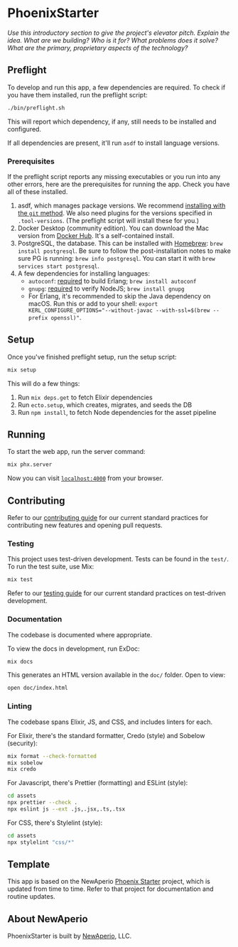 # PhoenixStarter

_Use this introductory section to give the project's elevator pitch. Explain the idea. What are we building? Who is it for? What problems does it solve? What are the primary, proprietary aspects of the technology?_

## Preflight

To develop and run this app, a few dependencies are required. To check if you have them installed, run the preflight script:

```sh
./bin/preflight.sh
```

This will report which dependency, if any, still needs to be installed and configured.

If all dependencies are present, it'll run `asdf` to install language versions.

### Prerequisites

If the preflight script reports any missing executables or you run into any other errors, here are the prerequisites for running the app. Check you have all of these installed.

1. asdf, which manages package versions. We recommend [installing with the `git` method][asdf-install]. We also need plugins for the versions specified in `.tool-versions`. (The preflight script will install these for you.)
2. Docker Desktop (community edition). You can download the Mac version from [Docker Hub]. It's a self-contained install.
3. PostgreSQL, the database. This can be installed with [Homebrew][brew-pg]: `brew install postgresql`. Be sure to follow the post-installation notes to make sure PG is running: `brew info postgresql`. You can start it with `brew services start postgresql`.
4. A few dependencies for installing languages:
   - `autoconf`: [required][erlang-req] to build Erlang; `brew install autoconf`
   - `gnupg`: [required][node-req] to verify NodeJS; `brew install gnupg`
   - For Erlang, it's recommended to skip the Java dependency on macOS. Run this or add to your shell: `export KERL_CONFIGURE_OPTIONS="--without-javac --with-ssl=$(brew --prefix openssl)"`.

[asdf-install]: https://asdf-vm.com/#/core-manage-asdf?id=install
[docker hub]: https://www.docker.com/products/docker-desktop
[brew-pg]: https://formulae.brew.sh/cask/postgres#default
[erlang-req]: https://github.com/asdf-vm/asdf-erlang#osx
[node-req]: https://github.com/asdf-vm/asdf-nodejs#install

## Setup

Once you've finished preflight setup, run the setup script:

```sh
mix setup
```

This will do a few things:

1. Run `mix deps.get` to fetch Elixir dependencies
2. Run `ecto.setup`, which creates, migrates, and seeds the DB
3. Run `npm install`, to fetch Node dependencies for the asset pipeline

## Running

To start the web app, run the server command:

```sh
mix phx.server
```

Now you can visit [`localhost:4000`](http://localhost:4000) from your browser.

## Contributing

Refer to our [contributing guide] for our current standard practices for contributing new features and opening pull requests.

### Testing

This project uses test-driven development. Tests can be found in the `test/`.
To run the test suite, use Mix:

```sh
mix test
```

Refer to our [testing guide] for our current standard practices on test-driven development.

### Documentation

The codebase is documented where appropriate.

To view the docs in development, run ExDoc:

```sh
mix docs
```

This generates an HTML version available in the `doc/` folder. Open to view:

```sh
open doc/index.html
```

### Linting

The codebase spans Elixir, JS, and CSS, and includes linters for each.

For Elixir, there's the standard formatter, Credo (style) and Sobelow (security):

```sh
mix format --check-formatted
mix sobelow
mix credo
```

For Javascript, there's Prettier (formatting) and ESLint (style):

```sh
cd assets
npx prettier --check .
npx eslint js --ext .js,.jsx,.ts,.tsx
```

For CSS, there's Stylelint (style):

```sh
cd assets
npx stylelint "css/*"
```

## Template

This app is based on the NewAperio [Phoenix Starter] project, which is updated from time to time. Refer to that project for documentation and routine updates.

## About NewAperio

PhoenixStarter is built by [NewAperio], LLC.

[contributing guide]: https://github.com/newaperio/guides/blob/master/contributing/README.md
[testing guide]: https://github.com/newaperio/guides/blob/master/testing/README.md
[phoenix starter]: https://github.com/newaperio/phoenix_starter
[newaperio]: https://newaperio.com
